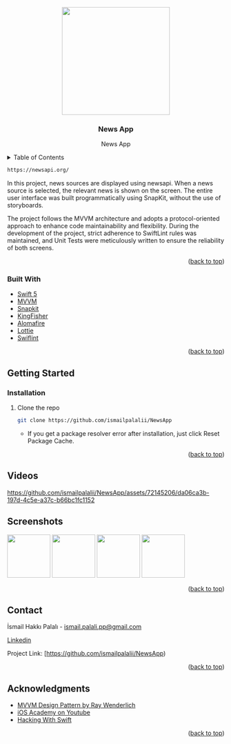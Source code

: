 <!-- PROJECT LOGO -->
<div align="center">
  <img src="https://github.com/ismailpalalii/NewsApp/assets/72145206/f9866e63-d7fe-4ceb-95c4-1c1b518cc022" align="center" width="250" height="250">
  </a>

  <h3 align="center"> News App</h3>

  <p align="center">
    News App
    <br />
</div>

<!-- TABLE OF CONTENTS -->
<details>
  <summary>Table of Contents</summary>
  <ol>
    <li>
      <a href="#about-the-project">About The Project</a>
      <ul>
        <li><a href="#built-with">Built With</a></li>
      </ul>
    </li>
    <li>
      <a href="#getting-started">Getting Started</a>
      <ul>
        <li><a href="#swiftpackagemanager">SPM</a></li>
        <li><a href="#installation">Installation</a></li>
      </ul>
    </li>
    <li><a href="#screenshots">Screenshots</a></li>
    <li><a href="#contact">Contact</a></li>
  </ol>
</details>

<!-- ABOUT THE PROJECT -->
  
   ```sh
  https://newsapi.org/
   ```
<!-- ABOUT THE PROJECT -->

In this project, news sources are displayed using newsapi. 
When a news source is selected, the relevant news is shown on the screen. 
The entire user interface was built programmatically using SnapKit, without the use of storyboards.

The project follows the MVVM architecture and adopts a protocol-oriented approach to enhance code maintainability and flexibility. During the development of the project, strict adherence to SwiftLint rules was maintained, and Unit Tests were meticulously written to ensure the reliability of both screens.




<p align="right">(<a href="#top">back to top</a>)</p>

### Built With

* [Swift 5](https://swift.org/blog/swift-5-released/)
* [MVVM](https://en.wikipedia.org/wiki/Model–view–viewmodel)
* [Snapkit](https://github.com/SnapKit/SnapKit)
* [KingFisher](https://github.com/onevcat/Kingfisher)
* [Alomafire](https://github.com/Alamofire/Alamofire)
* [Lottie](https://lottiefiles.com/)
* [Swiflint](https://github.com/realm/SwiftLint)



<p align="right">(<a href="#top">back to top</a>)</p>

<!-- GETTING STARTED -->
## Getting Started

### Installation

1. Clone the repo
   ```sh
   git clone https://github.com/ismailpalalii/NewsApp
   ```  
   - If you get a package resolver error after installation, just click Reset Package Cache.
   
<p align="right">(<a href="#top">back to top</a>)</p>

<!-- Screenshots -->
## Videos



https://github.com/ismailpalalii/NewsApp/assets/72145206/da06ca3b-197d-4c5e-a37c-b66bc1fc1152



## Screenshots
<img src="https://github.com/ismailpalalii/NewsApp/assets/72145206/d7046566-f292-4596-881a-dc8bbfe6acfb" width="100">
<img src="https://github.com/ismailpalalii/NewsApp/assets/72145206/6af5e46f-43bb-48e2-9f51-385a5390cc46" width="100">
<img src="https://github.com/ismailpalalii/NewsApp/assets/72145206/87882b6f-4bbc-44d0-ad8c-d7234dcac6a5" width="100">
<img src="https://github.com/ismailpalalii/NewsApp/assets/72145206/1d912140-1ef1-4db6-832d-04a89736f6ae" width="100">

<p align="right">(<a href="#top">back to top</a>)</p>

<!-- CONTACT -->
## Contact

İsmail Hakkı Palalı - ismail.palali.pp@gmail.com

[Linkedin](https://www.linkedin.com/in/ismailhakkipalali/)

Project Link:
    [https://github.com/ismailpalalii/NewsApp)

<p align="right">(<a href="#top">back to top</a>)</p>

<!-- ACKNOWLEDGMENTS -->
## Acknowledgments
* [MVVM Design Pattern by Ray Wenderlich](https://www.raywenderlich.com/34-design-patterns-by-tutorials-mvvm)
* [iOS Academy on Youtube](https://www.youtube.com/c/iOSAcademy)
* [Hacking With Swift](https://www.hackingwithswift.com)
<p align="right">(<a href="#top">back to top</a>)</p>
